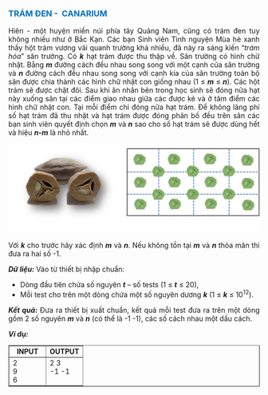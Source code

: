 <div class="problem_description" id="problem_description">
			<h3><span style="color:#0070c0">TRÁM ĐEN -&nbsp;&nbsp;CANARIUM</span></h3>

<p style="text-align:justify">Hiên - một huyện miền núi phía tây Quảng Nam, cũng có trám đen tuy không nhiều như ở Bắc Kạn. Các bạn Sinh viên Tình nguyện Mùa hè xanh thấy hột trám vương vãi quanh trường khá nhiều, đã nảy ra sáng kiến “<em>trám hóa</em>” sân trường. Có <strong><em>k</em></strong> hạt trám được thu thập về. Sân trường có hình chữ nhật. Bằng <strong><em>m</em></strong> đường cách đều nhau song song với một cạnh của sân trường và <strong><em>n</em></strong> đường cách đều nhau song song với cạnh kia của sân trường toàn bộ sân được chia thành các hình chữ nhật con giống nhau (1 ≤ <strong><em>m</em></strong> ≤ <strong><em>n</em></strong>). Các hột trám sẽ được chặt đôi. Sau khi ăn nhân bên trong học sinh sẽ đóng nửa hạt này xuống sân tại các điểm giao nhau giữa các được kẻ và ở tâm điểm các hình chữ nhật con. Tại mỗi điểm chỉ đóng nữa hạt trám. Để không lãng phí số hạt trám đã thu nhặt và hạt trám được đóng phân bố đều trên sân các bạn sinh viên quyết định chọn <strong><em>m</em></strong> và <strong><em>n</em></strong> sao cho số hạt trám sẽ được dùng hết và hiệu <strong><em>n-m</em></strong> là nhỏ nhất.</p>

<p style="text-align:justify"><img src="download.png"></p>

<p style="text-align:justify">Với <strong><em>k</em></strong> cho trước hãy xác định <strong><em>m</em></strong> và <strong><em>n</em></strong>. Nếu không tồn tại <strong><em>m</em></strong> và <strong><em>n</em></strong> thỏa mãn thì đưa ra hai số -1.</p>

<p style="text-align:justify"><strong><em>Dữ liệu:</em></strong> Vào từ thiết bị nhập chuẩn:</p>

<ul>
	<li style="text-align:justify">Dòng đầu tiên chứa số nguyên <strong><em>t</em></strong> – số tests (1 ≤ <strong><em>t</em></strong> ≤ 20),</li>
	<li style="text-align:justify">Mỗi test cho trên một dòng chứa một số nguyên dương <strong><em>k</em></strong> (1 ≤ <strong><em>k</em></strong> ≤ 10<sup>12</sup>).</li>
</ul>

<p style="text-align:justify"><strong><em>Kết quả:</em></strong> Đưa ra thiết bị xuất chuẩn, kết quả mỗi test đưa ra trên một dòng gồm 2 số nguyên <strong><em>m</em></strong> và <strong><em>n</em></strong> (có thể là -1 -1), các số cách nhau một dấu cách.</p>

<p><strong><em>Ví dụ:</em></strong></p>

<table border="1" cellpadding="1" cellspacing="1" style="width:100%">
	<tbody>
		<tr>
			<td style="text-align:center; vertical-align:top; width:50%"><strong>INPUT</strong></td>
			<td style="text-align:center; vertical-align:top; width:50%"><strong>OUTPUT</strong></td>
		</tr>
		<tr>
			<td style="vertical-align:top; width:50%">2<br>
             9<br>6
             </td>
			<td style="vertical-align:top; width:50%">2 3<br> -1 -1</td>
		</tr>
	</tbody>
</table>


